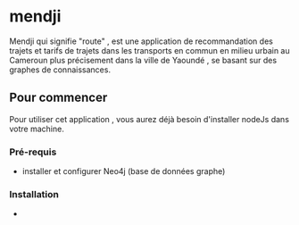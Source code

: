 # mendji
Mendji qui signifie "route" , est une application de recommandation des trajets et tarifs de trajets dans les transports en commun en milieu urbain au Cameroun plus précisement dans la ville de Yaoundé , se basant sur des graphes de connaissances.
## Pour commencer
  Pour utiliser cet application , vous aurez déjà besoin d'installer nodeJs dans votre machine.
  
### Pré-requis
- installer et configurer Neo4j (base de données graphe)

### Installation
- 
